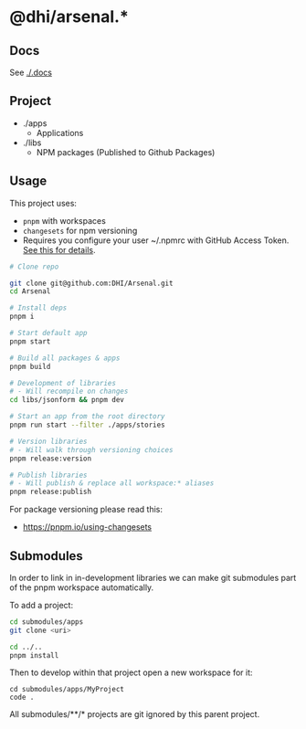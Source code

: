 # @dhi/arsenal.*

## Docs

See [./.docs](./.docs)

## Project

- ./apps
  - Applications
- ./libs
  - NPM packages (Published to Github Packages)

## Usage

This project uses:
- `pnpm` with workspaces
- `changesets` for npm versioning
- Requires you configure your user ~/.npmrc with GitHub Access Token. [See this for details](https://docs.github.com/en/packages/working-with-a-github-packages-registry/working-with-the-npm-registry).

```bash
# Clone repo

git clone git@github.com:DHI/Arsenal.git
cd Arsenal

# Install deps
pnpm i

# Start default app
pnpm start

# Build all packages & apps
pnpm build

# Development of libraries
# - Will recompile on changes
cd libs/jsonform && pnpm dev

# Start an app from the root directory
pnpm run start --filter ./apps/stories

# Version libraries
# - Will walk through versioning choices
pnpm release:version

# Publish libraries
# - Will publish & replace all workspace:* aliases 
pnpm release:publish
```

For package versioning please read this:
- https://pnpm.io/using-changesets

## Submodules

In order to link in in-development libraries we can make git submodules part of the pnpm workspace automatically.

To add a project:

```bash
cd submodules/apps
git clone <uri>

cd ../..
pnpm install
```

Then to develop within that project open a new workspace for it:

```
cd submodules/apps/MyProject
code .
```

All submodules/**/* projects are git ignored by this parent project.